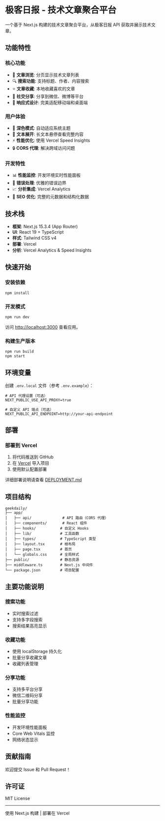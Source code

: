 # 极客日报 - 技术文章聚合平台

一个基于 Next.js 构建的技术文章聚合平台，从极客日报 API 获取并展示技术文章。

## 功能特性

### 核心功能
- 📰 **文章浏览**: 分页显示技术文章列表
- 🔍 **搜索功能**: 支持标题、作者、内容搜索
- ⭐ **文章收藏**: 本地收藏喜欢的文章
- 🔗 **社交分享**: 分享到微信、微博等平台
- 📱 **响应式设计**: 完美适配移动端和桌面端

### 用户体验
- 🎨 **深色模式**: 自动适应系统主题
- 📝 **文本展开**: 长文本悬停查看完整内容
- ⚡ **性能优化**: 使用 Vercel Speed Insights
- 🔒 **CORS 代理**: 解决跨域访问问题

### 开发特性
- 📊 **性能监控**: 开发环境实时性能面板
- 🐛 **错误处理**: 优雅的错误边界
- 📈 **分析集成**: Vercel Analytics
- 🚀 **SEO 优化**: 完整的元数据和结构化数据

## 技术栈

- **框架**: Next.js 15.3.4 (App Router)
- **UI**: React 19 + TypeScript
- **样式**: Tailwind CSS v4
- **部署**: Vercel
- **分析**: Vercel Analytics & Speed Insights

## 快速开始

### 安装依赖

```bash
npm install
```

### 开发模式

```bash
npm run dev
```

访问 [http://localhost:3000](http://localhost:3000) 查看应用。

### 构建生产版本

```bash
npm run build
npm start
```

## 环境变量

创建 `.env.local` 文件（参考 `.env.example`）：

```env
# API 代理设置（可选）
NEXT_PUBLIC_USE_API_PROXY=true

# 自定义 API 端点（可选）
NEXT_PUBLIC_API_ENDPOINT=http://your-api-endpoint
```

## 部署

### 部署到 Vercel

1. 将代码推送到 GitHub
2. 在 [Vercel](https://vercel.com) 导入项目
3. 使用默认配置部署

详细部署说明请查看 [DEPLOYMENT.md](./DEPLOYMENT.md)

## 项目结构

```
geekdaily/
├── app/
│   ├── api/              # API 路由（CORS 代理）
│   ├── components/       # React 组件
│   ├── hooks/           # 自定义 Hooks
│   ├── lib/             # 工具函数
│   ├── types/           # TypeScript 类型
│   ├── layout.tsx       # 根布局
│   ├── page.tsx         # 首页
│   └── globals.css      # 全局样式
├── public/              # 静态资源
├── middleware.ts        # Next.js 中间件
└── package.json         # 项目配置
```

## 主要功能说明

### 搜索功能
- 实时搜索过滤
- 支持多字段搜索
- 搜索结果高亮显示

### 收藏功能
- 使用 localStorage 持久化
- 批量分享收藏文章
- 收藏列表管理

### 分享功能
- 支持多平台分享
- 微信二维码分享
- 批量分享功能

### 性能监控
- 开发环境性能面板
- Core Web Vitals 监控
- 网络状态显示

## 贡献指南

欢迎提交 Issue 和 Pull Request！

## 许可证

MIT License

---

使用 Next.js 构建 | 部署在 Vercel
